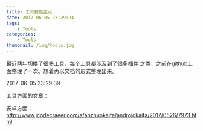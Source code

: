 ```yaml
---
title: 工具技能盘点
date: 2017-06-05 23:29:24
tags:
    - Tools
categories:
    - Tools
thumbnail: /img/tools.jpg
---
```

最近两年切换了很多工具，每个工具都涉及到了很多插件
之类，之前在github上面整理了一次。想着再以文档的形式整理出来。

2017-06-05 23:29:39

工具方面的文章：

安卓方面：
http://www.jcodecraeer.com/a/anzhuokaifa/androidkaifa/2017/0526/7973.html